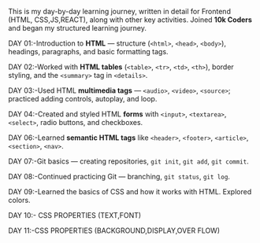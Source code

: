 This is my day-by-day learning journey, written in detail for Frontend (HTML, CSS,JS,REACT), along with other key activities.
Joined **10k Coders** and began my structured learning journey.

DAY 01:-Introduction to **HTML** — structure (`<html>`, `<head>`, `<body>`), headings, paragraphs, and basic formatting tags.  

DAY 02:-Worked with **HTML tables** (`<table>`, `<tr>`, `<td>`, `<th>`), border styling, and the `<summary>` tag in `<details>`. 

DAY 03:-Used HTML **multimedia tags** — `<audio>`, `<video>`, `<source>`; practiced adding controls, autoplay, and loop.

DAY 04:-Created and styled HTML **forms** with `<input>`, `<textarea>`, `<select>`, radio buttons, and checkboxes. 

DAY 06:-Learned **semantic HTML tags** like `<header>`, `<footer>`, `<article>`, `<section>`, `<nav>`.  

DAY 07:-Git basics — creating repositories, `git init`, `git add`, `git commit`. 

DAY 08:-Continued practicing Git — branching, `git status`, `git log`. 

DAY 09:-Learned the basics of CSS and how it works with HTML.
Explored colors.

DAY 10:- CSS PROPERTIES (TEXT,FONT)

DAY 11:-CSS PROPERTIES (BACKGROUND,DISPLAY,OVER FLOW)
